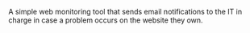 A simple web monitoring tool that sends email notifications to the IT in charge in case a problem occurs on the website they own.
